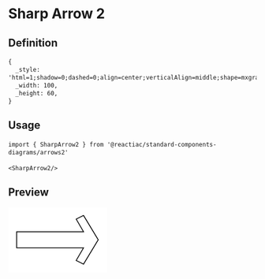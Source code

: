 # Sharp Arrow 2

## Definition

```
{
  _style: 'html=1;shadow=0;dashed=0;align=center;verticalAlign=middle;shape=mxgraph.arrows2.sharpArrow2;dy1=0.67;dx1=18;dx2=18;dy3=0.15;dx3=27;notch=0;',
  _width: 100,
  _height: 60,
}
```

## Usage

```
import { SharpArrow2 } from '@reactiac/standard-components-diagrams/arrows2'

<SharpArrow2/>
```

## Preview

<img src="./sharp-arrow-2.png" width="200"/>
